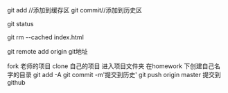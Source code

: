 

git add   //添加到缓存区
git commit//添加到历史区

git status

git rm --cached index.html


git remote add origin git地址


fork 老师的项目
clone 自己的项目
进入项目文件夹
在homework 下创建自己名字的目录
git add -A
git commit -m'提交到历史'
git push origin master 提交到github




